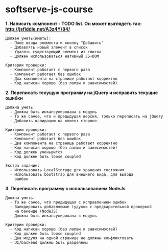# softserve-js-course

**1. Написать компонент - TODO list. Он может выглядеть так: http://jsfiddle.net/A3z4Y/84/**
    
    Должен уметь(иметь):
      - Поле ввода элемента и кнопку "Добавить"
      - Добавлять новый элемент в список
      - Удалять существующий элемент из списка
      - Должен использоваться нативный JS+DOM
    
    Критерии проверки:
      - Компонент работает с первого раза
      - Компонент работает без ошибок
      - Два компонента на странице работают корректно
      - Код написан хорошо (без лапши и зависимостей)

**2. Переписать текущую программу на jQuery и исправить текущие ошибки**
    
    Должна уметь:
      - Должна быть инкапсулирована в модуль
      - То же самое, что и предыдущая версия, только переписать на jQuery
      - Добавить валидацию на клиент стороне.
    
    Критерии проверки:
      - Компонент работает с первого раза
      - Компонент работает без ошибок
      - Два компонента на странице работают корректно
      - Код написан хорошо (без лапши и зависимостей)
      - Код должен уменьшится
      - Код должен быть loose coupled
    
    Экстра задание:
      - Использовать LocalStorage для хранения состояния
      - Использовать bootstrap для внешнего вида, для вывода
        ошибок

**3. Переписать программу с использованием NodeJs**
    
    Должна уметь:
      - То же самое, что предыдущая с исправлением ошибок
      - Валидировать добавляемые тудушки с предварительной проверкой
        на бакенде (NodeJS)
      - Должна быть инкапсулирована в модуль
    
    Критерии проверки:
      - Код написан хорошо (без лапши и зависимостей)
      - Код должен быть loose coupled
      - Два модуля на одной странице не должны конфликтовать
      - UI/backend должны быть разделены

